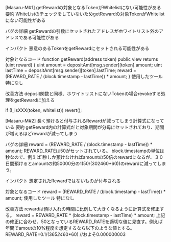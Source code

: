 [Masaru-M#1] getRewardの対象となるTokenがWhitelistにない可能性がある
要約
WhiteListのチェックをしていないためgetRewardの対象TokenがWhitelistにない可能性がある

バグの詳細
getRewardの引数にセットされたアドレスがホワイトリスト外のアドレスである可能性がある

インパクト
悪意のあるTokenをgetRewardにセットされる可能性がある

対象となるコード
  function getReward(address token) public view returns (uint reward) {
    uint amount = depositAmt[msg.sender][token].amount;
    uint lastTime = depositAmt[msg.sender][token].lastTime;
    reward = (REWARD_RATE / (block.timestamp - lastTime)) * amount;
  }
使用したツール
特になし

改善方法
deposit関数と同様、ホワイトリストにないTokenの場合revokeする処理をgetRewardに加える

if (!_isXXX(token, whitelist)) revert();

[Masaru-M#2] 長く預けると付与されるRewardが減ってしまう計算式になっている
要約
getReward内の計算式だと対象期間が分母にセットされており、期間が増えるほどrewardが減ってしまう

バグの詳細
reward = (REWARD_RATE / (block.timestamp - lastTime)) * amount;
REWARD_RATEは50がセットされている。
block.timestampの単位は秒なので、例えば1秒しか預けなければamountの50倍のrewardになるが、３０日間預けるとamountの約50000分の1(50/(302460*60))のrewardに減ってしまう。

インパクト
想定されたRewardではないものが付与される

対象となるコード
  reward = (REWARD_RATE / (block.timestamp - lastTime)) * amount;
使用したツール
特になし

改善方法
rewardは預け入れの時間に比例して大きくなるように計算式を修正する。
  reward = REWARD_RATE * (block.timestamp - lastTime) * amount;
上記の修正に合わせ、50となっているREWARD_RATEを適切な値に見直す。例えば年間でamoutの10%程度を想定するなら以下のような値とする。
REWARD_RATE=0.1/(365*24*60*60) //およそ0.000000003 
